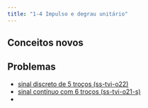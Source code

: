 ```yaml
---
title: "1-4 Impulso e degrau unitário"
---
```


## Conceitos novos



## Problemas
- [sinal discreto de 5 troços (ss-tvi-o22)](pub/ss-tvi/prob/ss-tvi-o22/sinal%20discreto%20de%205%20troços%20(ss-tvi-o22).md)
- [sinal contínuo com 6 troços (ss-tvi-o21-s)](pub/ss-tvi/prob/ss-tvi-o21/sinal%20contínuo%20com%206%20troços%20(ss-tvi-o21-s).md)
- 